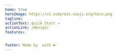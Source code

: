 ```yaml
---
home: true
heroImage: https://v1.vuepress.vuejs.org/hero.png
tagline: 
actionText: Quick Start →
actionLink: /design/
features:


footer: Made by  with ❤️
---
```

